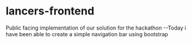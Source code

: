 # lancers-frontend
Public facing implementation of our solution for the hackathon
--Today i have been able to create a simple navigation bar using bootstrap

